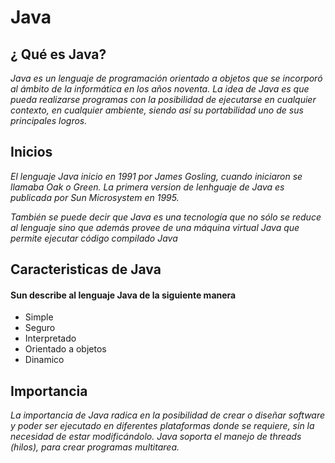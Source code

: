 #  Java

## ¿ Qué es Java?

*Java es un lenguaje de programación orientado a objetos que se incorporó al ámbito de la informática en los años noventa. La idea de Java es que pueda realizarse programas con la posibilidad de ejecutarse en cualquier contexto, en cualquier ambiente, siendo así su portabilidad uno de sus principales logros.*


## **Inicios**

*El lenguaje Java inicio en 1991 por James Gosling, cuando iniciaron se llamaba Oak o Green. La primera version de lenhguaje de Java es publicada por Sun Microsystem en 1995.* 

*También se puede decir que Java es una tecnología que no sólo se reduce al lenguaje sino que además provee de una máquina virtual Java que permite ejecutar código compilado Java*

## **Caracteristicas de Java**

#### **Sun describe al lenguaje Java de la siguiente manera** ####

* Simple
* Seguro
* Interpretado
* Orientado a objetos
* Dinamico
  

## **Importancia** ##

*La importancia de Java radica en la posibilidad de crear o diseñar software y poder ser ejecutado en diferentes plataformas donde se requiere, sin la necesidad de estar modificándolo.  Java soporta el manejo de threads (hilos), para crear programas multitarea.*

  